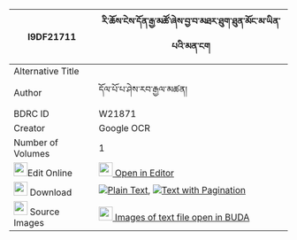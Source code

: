 |I9DF21711|རི་ཆོས་ངེས་དོན་རྒྱ་མཚོ་ཞེས་བྱ་བ་མཐར་ཐུག་ཐུན་མོང་མ་ཡིན་པའི་མན་ངག 
| --- | --- 
|Alternative Title |
|Author| དོལ་པོ་པ་ཤེས་རབ་རྒྱལ་མཚན།
|BDRC ID | W21871
|Creator | Google OCR
|Number of Volumes| 1
|<img width="25" src="https://img.icons8.com/color/25/000000/edit-property.png">Edit Online| [<img width="25" src="https://avatars.githubusercontent.com/u/45091458?s=200&v=4"> Open in Editor](http://editor.openpecha.org/I9DF21711)
|<img width="25" src="https://img.icons8.com/fluent/48/000000/download-2.png"/>  Download | [![](https://img.icons8.com/color/20/000000/txt.png)Plain Text](https://github.com/Openpecha/I9DF21711/releases/download/v1/ri_cho_ngedon_gyatso_shye_jawa_plain_I9DF21711.zip), [![](https://img.icons8.com/color/20/000000/txt.png)Text with Pagination](https://github.com/Openpecha/I9DF21711/releases/download/v1/ri_cho_ngedon_gyatso_shye_jawa_pages_I9DF21711.zip)
|<img width="25" src="https://img.icons8.com/plasticine/100/000000/pictures-folder.png"/>  Source Images | [<img width="25" src="https://library.bdrc.io/icons/BUDA-small.svg"> Images of text file open in BUDA](https://library.bdrc.io/show/bdr:W21871)